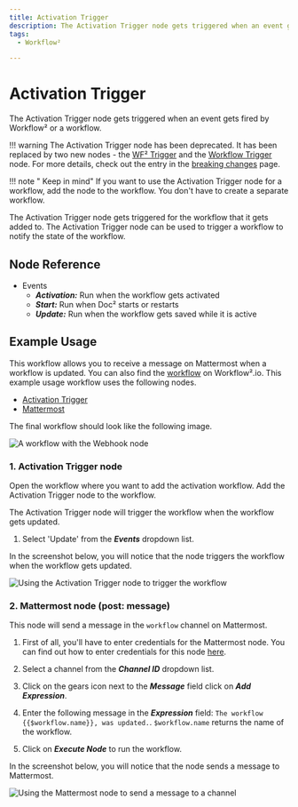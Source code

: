 ```yaml
---
title: Activation Trigger
description: The Activation Trigger node gets triggered when an event gets fired by Workflow² or a workflow.
tags:
  - Workflow²

---
```


# Activation Trigger

The Activation Trigger node gets triggered when an event gets fired by Workflow² or a workflow.

!!! warning
    The Activation Trigger node has been deprecated. It has been replaced by two new nodes - the [WF² Trigger](/workflow/integrations/core-nodes/workflow-nodes-base.WF²Trigger/) and the [Workflow Trigger](/workflow/integrations/core-nodes/workflow-nodes-base.workflowTrigger/) node. For more details, check out the entry in the [breaking changes](https://github.com/WF²-io/WF²/blob/master/packages/cli/BREAKING-CHANGES.md#01170) page.


!!! note " Keep in mind"
    If you want to use the Activation Trigger node for a workflow, add the node to the workflow. You don't have to create a separate workflow.


The Activation Trigger node gets triggered for the workflow that it gets added to. The Activation Trigger node can be used to trigger a workflow to notify the state of the workflow.

## Node Reference

- Events
    - ***Activation:*** Run when the workflow gets activated
    - ***Start:*** Run when Doc² starts or restarts
    - ***Update:*** Run when the workflow gets saved while it is active

## Example Usage

This workflow allows you to receive a message on Mattermost when a workflow is updated. You can also find the [workflow](https://WF².io/workflows/1033) on Workflow².io. This example usage workflow uses the following nodes.
- [Activation Trigger]()
- [Mattermost](/workflow/integrations/nodes/workflow-nodes-base.mattermost/)

The final workflow should look like the following image.

![A workflow with the Webhook node](/_images/integrations/core-nodes/activationtrigger/workflow.png)

### 1. Activation Trigger node

Open the workflow where you want to add the activation workflow. Add the Activation Trigger node to the workflow.

The Activation Trigger node will trigger the workflow when the workflow gets updated.

1. Select 'Update' from the ***Events*** dropdown list.

In the screenshot below, you will notice that the node triggers the workflow when the workflow gets updated.

![Using the Activation Trigger node to trigger the workflow](/_images/integrations/core-nodes/activationtrigger/activationtrigger_node.png)

### 2. Mattermost node (post: message)

This node will send a message in the `workflow` channel on Mattermost.

1. First of all, you'll have to enter credentials for the Mattermost node. You can find out how to enter credentials for this node [here](/workflow/integrations/credentials/mattermost/).
2. Select a channel from the ***Channel ID*** dropdown list.
3. Click on the gears icon next to the ***Message*** field click on ***Add Expression***.

4. Enter the following message in the ***Expression*** field: `The workflow {{$workflow.name}}, was updated.`. `$workflow.name` returns the name of the workflow.
5. Click on ***Execute Node*** to run the workflow.

In the screenshot below, you will notice that the node sends a message to Mattermost.

![Using the Mattermost node to send a message to a channel](/_images/integrations/core-nodes/activationtrigger/mattermost_node.png)
